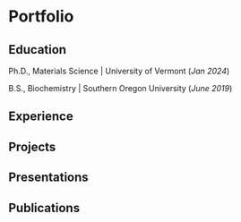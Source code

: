 # Portfolio
## Education
Ph.D., Materials Science | University of Vermont (_Jan 2024_)   

B.S., Biochemistry | Southern Oregon University (_June 2019_)  

## Experience

## Projects

## Presentations

## Publications